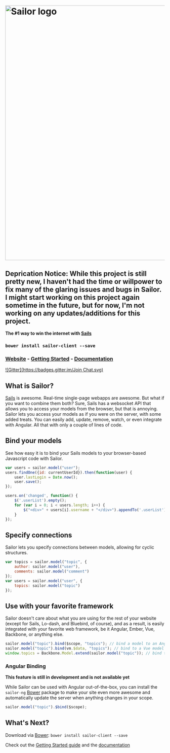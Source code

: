 # [<img src="http://i.imgur.com/VjhXaUr.png" alt="Sailor logo" title="Sailor" width="804px" />](http://mrfishie.github.io/sailor)

## Deprication Notice: While this project is still pretty new, I haven't had the time or willpower to fix many of the glaring issues and bugs in Sailor. I might start working on this project again sometime in the future, but for now, I'm not working on any updates/additions for this project.

**The #1 way to win the internet with [Sails](http://sailsjs.org/)**

### `bower install sailor-client --save`
### [Website](http://mrfishie.github.io/sailor) - [Getting Started](http://mrfishie.github.io/sailor/#/getStarted) - [Documentation](http://mrfishie.github.io/sailor/#/documentation)

[![Gitter](https://badges.gitter.im/Join Chat.svg)](https://gitter.im/mrfishie/sailor?utm_source=badge&utm_medium=badge&utm_campaign=pr-badge&utm_content=badge)

## What is Sailor?

[Sails](http://sailsjs.org/) is awesome. Real-time single-page webapps are awesome. But what if you want to combine them
both? Sure, Sails has a websocket API that allows you to access your models from the browser, but that is annoying. Sailor
lets you access your models as if you were on the server, with some added treats. You can easily add, update, remove,
watch, or even integrate with Angular. All that with only a couple of lines of code.

## Bind your models

See how easy it is to bind your Sails models to your browser-based Javascript code with Sailor.

```js
var users = sailor.model("user");
users.findOne({id: currentUserId}).then(function(user) {
	user.lastLogin = Date.now();
	user.save();
});

users.on('changed', function() {
	$('.userList').empty();
	for (var i = 0; i < users.length; i++) {
		$("<div>" + users[i].username + "</div>").appendTo('.userList');
	}
});
```

## Specify connections

Sailor lets you specify connections between models, allowing for cyclic structures.

```js
var topics = sailor.model("topic", {
	author: sailor.model("user"),
	comments: sailor.model("comment")
});
var users = sailor.model("user", {
	topics: sailor.model("topic")
});
```

## Use with your favorite framework

Sailor doesn't care about what you are using for the rest of your website (except for Sails, Lo-dash, and Bluebird, of course),
and as a result, is easily integrated with your favorite web framework, be it Angular, Ember, Vue, Backbone, or anything else.

```js
sailor.model("topic").bind($scope, "topics"); // bind a model to an Angular scope
sailor.model("topic").bind(vm.$data, "topics"); // bind to a Vue model
window.topics = Backbone.Model.extend(sailor.model("topic")); // bind to a Backbone model
```

### Angular Binding

**This feature is still in development and is not available yet**

While Sailor can be used with Angular out-of-the-box, you can install the `sailor-ng` [Bower](http://bower.io/) package to
make your site even more awesome and automatically update the server when anything changes in your scope.

```js
sailor.model("topic").$bind($scope);
```


## What's Next?

Download via [Bower](http://bower.io/): `bower install sailor-client --save`

Check out the [Getting Started guide](http://mrfishie.github.io/sailor/#/getStarted) and the
[documentation](http://mrfishie.github.io/sailor/#/documentation)
